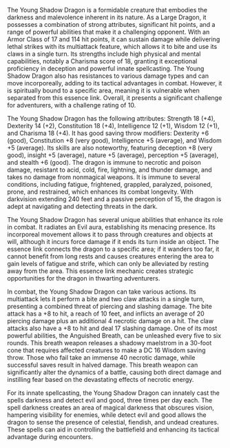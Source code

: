 The Young Shadow Dragon is a formidable creature that embodies the darkness and malevolence inherent in its nature. As a Large Dragon, it possesses a combination of strong attributes, significant hit points, and a range of powerful abilities that make it a challenging opponent. With an Armor Class of 17 and 114 hit points, it can sustain damage while delivering lethal strikes with its multiattack feature, which allows it to bite and use its claws in a single turn. Its strengths include high physical and mental capabilities, notably a Charisma score of 18, granting it exceptional proficiency in deception and powerful innate spellcasting. The Young Shadow Dragon also has resistances to various damage types and can move incorporeally, adding to its tactical advantages in combat. However, it is spiritually bound to a specific area, meaning it is vulnerable when separated from this essence link. Overall, it presents a significant challenge for adventurers, with a challenge rating of 10.

The Young Shadow Dragon has the following attributes: Strength 18 (+4), Dexterity 14 (+2), Constitution 18 (+4), Intelligence 12 (+1), Wisdom 12 (+1), and Charisma 18 (+4). It has good saving throw modifiers: Dexterity +6 (good), Constitution +8 (very good), Intelligence +5 (average), and Wisdom +5 (average). Its skills are also noteworthy, featuring deception +8 (very good), insight +5 (average), nature +5 (average), perception +5 (average), and stealth +6 (good). The dragon is immune to necrotic and poison damage, resistant to acid, cold, fire, lightning, and thunder damage, and takes no damage from nonmagical weapons. It is immune to several conditions, including fatigue, frightened, grappled, paralyzed, poisoned, prone, and restrained, which enhances its combat longevity. With darkvision extending 240 feet and a passive perception of 15, the dragon is adept at navigating and detecting threats in the dark.

The Young Shadow Dragon has several unique abilities that enhance its role in combat. It radiates an Evil aura, establishing its menacing presence. Its incorporeal movement allows it to pass through creatures and objects at will, although it incurs force damage if it ends its turn inside an object. The essence link connects the dragon to a specific area; if it wanders too far, it cannot benefit from long rests and causes creatures entering the area to gain levels of fatigue and strife, which can only be alleviated by resting away from the area. This essence link mechanic creates strategic opportunities for the dragon in thwarting adventurers.

In combat, the Young Shadow Dragon can take various actions. Its multiattack lets it perform a bite and two claw attacks in a single turn, presenting a combined threat of piercing and slashing damage. The bite attack has a +8 to hit, a reach of 10 feet, and inflicts an average of 20 piercing damage plus an additional 4 necrotic damage on a hit. The claw attacks also have a +8 to hit and deal 17 slashing damage. One of its most powerful abilities, the Anguished Breath, can be unleashed every five to six rounds. This breath weapon releases a shadowy maelstrom in a 30-foot cone that requires affected creatures to make a DC 16 Wisdom saving throw. Those who fail take an immense 40 necrotic damage, while successful saves result in halved damage. This breath weapon can significantly alter the dynamics of a battle, causing both direct damage and instilling fear based on the devastating effects of necrotic energy.

For its innate spellcasting, the Young Shadow Dragon can innately cast the spells darkness and detect evil and good, three times per day each. The spell darkness creates an area of magical darkness that obscures vision, hampering visibility for enemies, while detect evil and good allows the dragon to sense the presence of celestial, fiendish, and undead creatures. These spells can aid in controlling the battlefield and enhancing its tactical advantage during encounters.